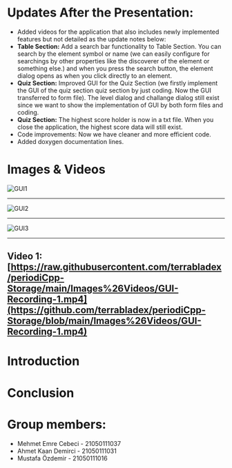 # Updates After the Presentation:
- Added videos for the application that also includes newly implemented features but not detailed as the update notes below:
- **Table Section:** Add a search bar functionality to Table Section. You can search by the element symbol or name (we can easily configure for searchings by other properties like the discoverer of the element or something else.) and when you press the search button, the element dialog opens as when you click directly to an element.
- **Quiz Section:** Improved GUI for the Quiz Section (we firstly implement the GUI of the quiz section quiz section by just coding. Now the GUI transferred to form file). The level dialog and challange dialog still exist since we want to show the implementation of GUI by both form files and coding.
- **Quiz Section:** The highest score holder is now in a txt file. When you close the application, the highest score data will still exist.
- Code improvements: Now we have cleaner and more efficient code.
- Added doxygen documentation lines.

# Images & Videos
![GUI1](https://github.com/terrabladex/periodiCpp-Storage/blob/main/Images%26Videos/table.png)

---
![GUI2](https://github.com/terrabladex/periodiCpp-Storage/blob/main/Images%26Videos/search.png)

---
![GUI3](https://github.com/terrabladex/periodiCpp-Storage/blob/main/Images%26Videos/dialog.png)

---

**Video 1:** [https://raw.githubusercontent.com/terrabladex/periodiCpp-Storage/main/Images%26Videos/GUI-Recording-1.mp4](https://github.com/terrabladex/periodiCpp-Storage/blob/main/Images%26Videos/GUI-Recording-1.mp4)
---

# Introduction

# Conclusion

# Group members:

- Mehmet Emre Cebeci - 21050111037
- Ahmet Kaan Demirci - 21050111031
- Mustafa Özdemir - 21050111016
